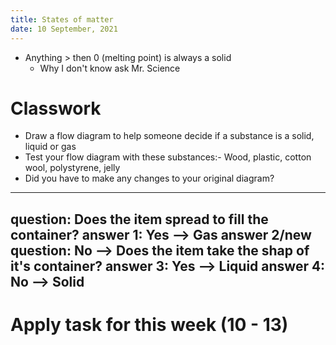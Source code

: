 ```yaml
---
title: States of matter
date: 10 September, 2021
---
```


- Anything > then 0 (melting point) is always a solid
    - Why I don't know ask Mr. Science

# Classwork
- Draw a flow diagram to help someone decide if a substance is a solid, liquid or gas
- Test your flow diagram with these substances:- Wood, plastic, cotton wool, polystyrene, jelly
- Did you have to make any changes to your original diagram?

---
question: Does the item spread to fill the container?
answer 1: Yes --> Gas
answer 2/new question: No --> Does the item take the shap of it's container?
answer 3: Yes --> Liquid
answer 4: No --> Solid
---

# Apply task for this week (10 - 13)
